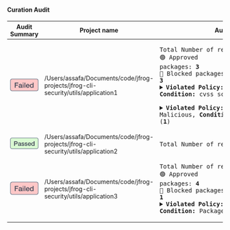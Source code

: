 #### Curation Audit
| Audit Summary | Project name | Audit Details |
|--------|--------|---------|
| <img alt="failed.svg" src=https://raw.githubusercontent.com/attiasas/jfrog-cli-security/improve_job_summary/resources/statusIcons/failed.svg> | /Users/assafa/Documents/code/jfrog-projects/jfrog-cli-security/utils/application1 | <pre>Total Number of resolved packages: <b>6</b><br>🟢 Approved packages: <b>3</b><br>🔴 Blocked packages: <b>3</b><br><details><summary><b>Violated Policy:</b> cvss_score, <b>Condition:</b> cvss score higher than 4.0 (<b>2</b>)</summary><br>📦 npm://underscore:1.0.0<br>📦 npm://test:2.0.0</details><br><details><summary><b>Violated Policy:</b> Malicious, <b>Condition:</b> Malicious package (<b>1</b>)</summary><br>📦 npm://lodash:1.0.0</details></pre> |
| <img alt="passed.svg" src=https://raw.githubusercontent.com/attiasas/jfrog-cli-security/improve_job_summary/resources/statusIcons/passed.svg> | /Users/assafa/Documents/code/jfrog-projects/jfrog-cli-security/utils/application2 | <pre>Total Number of resolved packages: <b>3</b></pre> |
| <img alt="failed.svg" src=https://raw.githubusercontent.com/attiasas/jfrog-cli-security/improve_job_summary/resources/statusIcons/failed.svg> | /Users/assafa/Documents/code/jfrog-projects/jfrog-cli-security/utils/application3 | <pre>Total Number of resolved packages: <b>5</b><br>🟢 Approved packages: <b>4</b><br>🔴 Blocked packages: <b>1</b><br><details><summary><b>Violated Policy:</b> Aged, <b>Condition:</b> Package is aged (<b>1</b>)</summary><br>📦 npm://test:1.0.0</details></pre> |